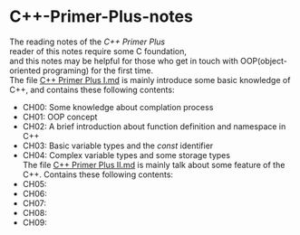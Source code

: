 # C++-Primer-Plus-notes
The reading notes of the *C++ Primer Plus*<br>
reader of this notes require some C foundation,<br>
and this notes may be helpful for those who get in touch with OOP(object-oriented programing) for the first time.<br>
The file [C++ Primer Plus I.md](./C++%20Primer%20Plus.%20I.md) is mainly introduce some basic knowledge of C++, and contains these following contents:
- CH00: Some knowledge about complation process
- CH01: OOP concept
- CH02: A brief introduction about function definition and namespace in C++
- CH03: Basic variable types and the *const* identifier 
- CH04: Complex variable types and some storage types
<br>The file [C++ Primer Plus II.md](./C++%20Primer%20Plus.%20II.md) is mainly talk about some feature of the C++. Contains these following contents:
- CH05:
- CH06:
- CH07:
- CH08:
- CH09:
